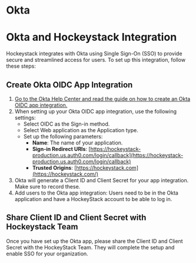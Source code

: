 # Okta

# Okta and Hockeystack Integration

Hockeystack integrates with Okta using Single Sign-On (SSO) to provide secure and streamlined access for users. To set up this integration, follow these steps:

## Create Okta OIDC App Integration

1. [Go to the Okta Help Center and read the guide on how to create an Okta OIDC app integration.](https://help.okta.com/en-us/content/topics/apps/apps_app_integration_wizard_oidc.htm)
2. When setting up your Okta OIDC app integration, use the following settings:
    - Select OIDC as the Sign-in method.
    - Select Web application as the Application type.
    - Set up the following parameters:
        - **Name**: The name of your application.
        - **Sign-in Redirect URIs**: [https://hockeystack-production.us.auth0.com/login/callback](https://hockeystack-production.us.auth0.com/login/callback)
        - **Trusted Origins**: [https://hockeystack.com](https://hockeystack.com/)
3. Okta will generate a Client ID and Client Secret for your app integration. Make sure to record these.
4. Add users to the Okta app integration: Users need to be in the Okta application and have a HockeyStack account to be able to log in.

## Share Client ID and Client Secret with Hockeystack Team

Once you have set up the Okta app, please share the Client ID and Client Secret with the HockeyStack Team. They will complete the setup and enable SSO for your organization.